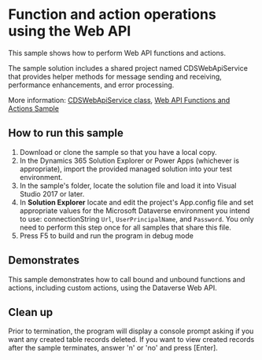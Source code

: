 ﻿# Function and action operations using the Web API

This sample shows how to perform Web API functions and actions. 

The sample solution includes a shared project named CDSWebApiService that provides helper methods for message sending and receiving, performance enhancements, and error processing.

More information: [CDSWebApiService class](https://docs.microsoft.com/powerapps/developer/common-data-service/webapi/samples/cdswebapiservice), [Web API Functions and Actions Sample](https://docs.microsoft.com/powerapps/developer/common-data-service/webapi/samples/functions-actions-csharp)

## How to run this sample

1. Download or clone the sample so that you have a local copy.
1. In the Dynamics 365 Solution Explorer or Power Apps (whichever is appropriate), import the provided managed solution into your test environment.
1. In the sample's folder, locate the solution file and load it into Visual Studio 2017 or later.
1. In **Solution Explorer** locate and edit the project's App.config file and set appropriate values for the Microsoft Dataverse environment you intend to use: connectionString `Url`, `UserPrincipalName`, and `Password`. You only need to perform this step once for all samples that share this file.
1. Press F5 to build and run the program in debug mode

## Demonstrates

This sample demonstrates how to call bound and unbound functions and actions, including custom actions, using the Dataverse Web API.

## Clean up

Prior to termination, the program will display a console prompt asking if you want any created table records deleted. If you want to view created records after the sample terminates, answer 'n' or 'no' and press \[Enter\].
